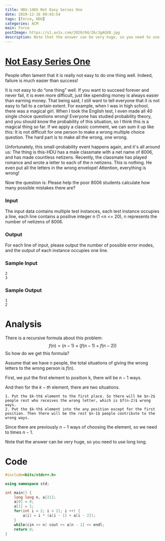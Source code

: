 ```yaml
---
title: HDU-1465 Not Easy Series One
date: 2019-12-16 09:43:54
tags: [Force, HDU]
categories: ACM
main: Force
postImage: https://s1.ax1x.com/2020/04/26/JgAGX8.jpg
description: Note that the answer can be very huge, so you need to use long long.
---
```


# [Not Easy Series One](http://acm.hdu.edu.cn/showproblem.php?pid=1465)

People often lament that it is really not easy to do one thing well. Indeed, failure is much easier than success!

<!--more-->

It is not easy to do “one thing” well. If you want to succeed forever and never fail, it is even more difficult, just like spending money is always easier than earning money.
That being said, I still want to tell everyone that it is not easy to fail to a certain extent. For example, when I was in high school, there was a magical girl. When I took the English test, I even made all 40 single choice questions wrong! Everyone has studied probability theory, and you should know the probability of this situation, so I think this is a magical thing so far. If we apply a classic comment, we can sum it up like this: It is not difficult for one person to make a wrong multiple choice question. The hard part is to make all the wrong, one wrong.

Unfortunately, this small-probability event happens again, and it's all around us:
The thing is this-HDU has a male classmate with a net name of 8006, and has made countless netizens. Recently, the classmate has played romance and wrote a letter to each of the n netizens. This is nothing. He even put all the letters in the wrong envelope! Attention, everything is wrong!

Now the question is: Please help the poor 8006 students calculate how many possible mistakes there are?

### Input

The input data contains multiple test instances, each test instance occupies a line, each line contains a positive integer n (1 <n <= 20), n represents the number of netizens of 8006.

### Output

For each line of input, please output the number of possible error modes, and the output of each instance occupies one line.

### Sample Input

```
2
3
```

### Sample Output

```
1
2
```

# Analysis

There is a recursive formula about this problem:
$$
f(n) = (n- 1) \times (f(n - 1) + f(n - 2))
$$
So how do we get this formula?

Assume that we have n people, the total situations of giving the wrong letters to the wrong person is $f(n)$. 

First, we put the first element to position k, there will be $n-1$ ways.

 And then for the $k-th$ element, there are two situations. 

 	1. Put the $k-th$ element to the first place. So there will be $n-2$ people rest who receives the wrong letter, which is $f(n-2)$ wrong ways.
 	2. Put the $k-th$ element into the any position except for the first position. Then there will be the rest $n-1$ people contribute to the wrong ways. 

Since there are previously $n-1$ ways of choosing the element, so we need to times $n-1$.

Note that the answer can be very huge, so you need to use long long.

# Code

```c++
#include<bits/stdc++.h>

using namespace std;

int main() {
	long long n, a[21];
	a[0] = 0;
	a[1] = 1;
	for(int i = 2; i < 21; i ++) {
		a[i] = i * (a[i - 1] + a[i - 2]);
	}
	while(cin >> n) cout << a[n - 1] << endl;
	return 0;
}
```